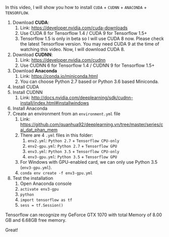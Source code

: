 In this video, I will show you how to install `CUDA` + `CUDNN` + `ANACONDA` + `TENSORFLOW`.

1. Download **CUDA**:
   1. Link: https://developer.nvidia.com/cuda-downloads
   2. Use CUDA 8 for Tensorflow 1.4 / CUDA 9 for Tensorflow 1.5+
   3. Tensorflow 1.5 is only in beta so I will use CUDA 8 now. Please check the latest Tensorflow version. You may need CUDA 9 at the time of watching this video. Now, I will download CUDA 8.
2. Download **CUDNN**:  
   1. Link: https://developer.nvidia.com/cudnn
   2. Use CUDNN 6 for Tensorflow 1.4 / CUDNN 9 for Tensorflow 1.5+
3. Download **Anaconda**
   1. Link: https://conda.io/miniconda.html
   2. You can choose Python 2.7 based or Python 3.6 based Miniconda. 
4. Install CUDA
5. Install CUDNN
   1. Link: http://docs.nvidia.com/deeplearning/sdk/cudnn-install/index.html#installwindows
6. Install Anaconda
7. Create an environment from an `environment.yml` file
   1. Link: https://github.com/quanhua92/deeplearning.vn/tree/master/series/cai_dat_phan_mem
   2. There are 4 `.yml` files in this folder:
      1. `env2.yml`: `Python 2.7` + `Tensorflow CPU-only` 
      2. `env2-gpu.yml`: `Python 2.7` + `Tensorflow GPU`  
      3. `env3.yml`: `Python 3.5` + `Tensorflow CPU-only` 
      4. `env3-gpu.yml`: `Python 3.5` + `Tensorflow GPU`  
   3. For Windows with GPU-enabled card, we can only use Python 3.5 (`env3-gpu.yml`).
   4. `conda env create -f env3-gpu.yml` 
8. Test the installation
   1. Open Anaconda console
   2. `activate env3-gpu`
   3. `python`
   4. `import tensorflow as tf`
   5. `sess = tf.Session()` 

Tensorflow can recognize my GeForce GTX 1070 with total Memory of 8.00 GB and 6.68GB free memory.

Great!